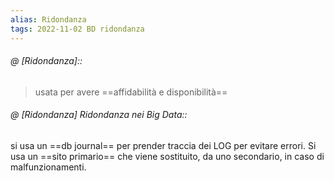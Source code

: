 ```yaml
---
alias: Ridondanza
tags: 2022-11-02 BD ridondanza
---
```


###### @ [Ridondanza]::
> usata per avere ==affidabilità e disponibilità==
<!--ID: 1670236970969-->


###### @ [Ridondanza] Ridondanza nei Big Data::
si usa un ==db journal== per prender traccia dei LOG per evitare errori. Si usa un ==sito primario== che viene sostituito, da uno secondario, in caso di malfunzionamenti.
<!--ID: 1670236970973-->
